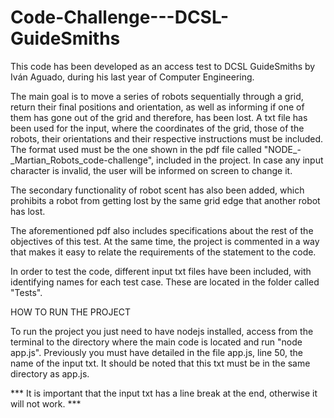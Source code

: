 # Code-Challenge---DCSL-GuideSmiths

This code has been developed as an access test to DCSL GuideSmiths by Iván Aguado, during his last year of Computer Engineering.

The main goal is to move a series of robots sequentially through a grid, return their final positions and orientation, as well as informing if one of them has gone out of the grid and therefore, has been lost. 
A txt file has been used for the input, where the coordinates of the grid, those of the robots, their orientations and their respective instructions must be included. The format used must be the one shown in the pdf file called "NODE_-_Martian_Robots_code-challenge", included in the project. In case any input character is invalid, the user will be informed on screen to change it.

The secondary functionality of robot scent has also been added, which prohibits a robot from getting lost by the same grid edge that another robot has lost.

The aforementioned pdf also includes specifications about the rest of the objectives of this test. At the same time, the project is commented in a way that makes it easy to relate the requirements of the statement to the code.

In order to test the code, different input txt files have been included, with identifying names for each test case. These are located in the folder called "Tests".

HOW TO RUN THE PROJECT

To run the project you just need to have nodejs installed, access from the terminal to the directory where the main code is located and run "node app.js". Previously you must have detailed in the file app.js, line 50, the name of the input txt. It should be noted that this txt must be in the same directory as app.js.

*** It is important that the input txt has a line break at the end, otherwise it will not work. ***
